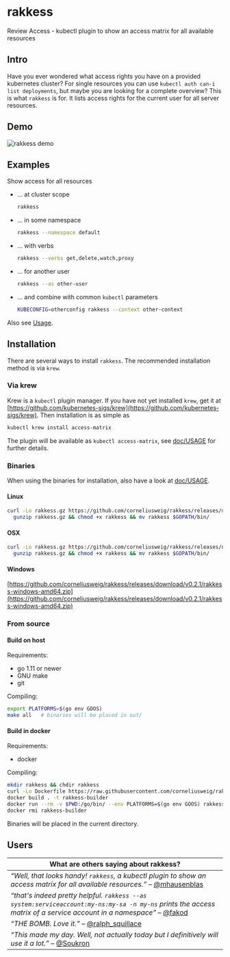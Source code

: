 # rakkess
Review Access - kubectl plugin to show an access matrix for all available resources

## Intro
Have you ever wondered what access rights you have on a provided kubernetes cluster?
For single resources you can use `kubectl auth can-i list deployments`, but maybe you are looking for a complete overview?
This is what `rakkess` is for.
It lists access rights for the current user for all server resources.

## Demo
![rakkess demo](doc/demo-small.png "rakkess demo")

## Examples
Show access for all resources
- ... at cluster scope
  ```bash
  rakkess
  ```

- ... in some namespace
  ```bash
  rakkess --namespace default
  ```

- ... with verbs
  ```bash
  rakkess --verbs get,delete,watch,proxy
  ```

- ... for another user
  ```bash
  rakkess --as other-user
  ```

- ... and combine with common `kubectl` parameters
  ```bash
  KUBECONFIG=otherconfig rakkess --context other-context
  ```

Also see [Usage](doc/USAGE.md).

## Installation
There are several ways to install `rakkess`. The recommended installation method is via `krew`.

### Via krew
Krew is a `kubectl` plugin manager. If you have not yet installed `krew`, get it at
[https://github.com/kubernetes-sigs/krew](https://github.com/kubernetes-sigs/krew).
Then installation is as simple as
```bash
kubectl krew install access-matrix
```
The plugin will be available as `kubectl access-matrix`, see [doc/USAGE](doc/USAGE.md) for further details.

### Binaries
When using the binaries for installation, also have a look at [doc/USAGE](doc/USAGE.md).

#### Linux
```bash
curl -Lo rakkess.gz https://github.com/corneliusweig/rakkess/releases/download/v0.2.1/rakkess-linux-amd64.gz && \
  gunzip rakkess.gz && chmod +x rakkess && mv rakkess $GOPATH/bin/
```

#### OSX
```bash
curl -Lo rakkess.gz https://github.com/corneliusweig/rakkess/releases/download/v0.2.1/rakkess-darwin-amd64.gz && \
  gunzip rakkess.gz && chmod +x rakkess && mv rakkess $GOPATH/bin/
```

#### Windows
[https://github.com/corneliusweig/rakkess/releases/download/v0.2.1/rakkess-windows-amd64.zip](https://github.com/corneliusweig/rakkess/releases/download/v0.2.1/rakkess-windows-amd64.zip)

### From source

#### Build on host

Requirements:
 - go 1.11 or newer
 - GNU make
 - git

Compiling:
```bash
export PLATFORMS=$(go env GOOS)
make all   # binaries will be placed in out/
```

#### Build in docker
Requirements:
 - docker

Compiling:
```bash
mkdir rakkess && chdir rakkess
curl -Lo Dockerfile https://raw.githubusercontent.com/corneliusweig/rakkess/master/Dockerfile
docker build . -t rakkess-builder
docker run --rm -v $PWD:/go/bin/ --env PLATFORMS=$(go env GOOS) rakkess
docker rmi rakkess-builder
```
Binaries will be placed in the current directory.

## Users

| What are others saying about rakkess? |
| ---- |
| _“Well, that looks handy! `rakkess`, a kubectl plugin to show an access matrix for all available resources.”_ – [@mhausenblas](https://twitter.com/mhausenblas/status/1100673166303739905) |
| _“that's indeed pretty helpful. `rakkess --as system:serviceaccount:my-ns:my-sa -n my-ns` prints the access matrix of a service account in a namespace”_ – [@fakod](https://twitter.com/fakod/status/1100764745957658626) |
| _“THE BOMB. Love it.”_ – [@ralph_squillace](https://twitter.com/ralph_squillace/status/1100844255830896640) |
| _“This made my day. Well, not actually today but I definitively will use it a lot.”_ – [@Soukron](https://twitter.com/Soukron/status/1100690060129775617) |

